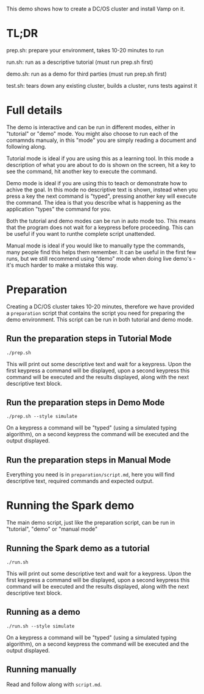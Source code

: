 This demo shows how to create a DC/OS cluster and install Vamp on it.


# TL;DR

prep.sh: prepare your environment, takes 10-20 minutes to run

run.sh: run as a descriptive tutorial (must run prep.sh first)

demo.sh: run as a demo for third parties (must run prep.sh first)

test.sh: tears down any existing cluster, builds a cluster, runs tests against it

# Full details

The demo is interactive and can be run in different modes, either in
"tutorial" or "demo" mode. You might also choose to run each of the
comamnds manualy, in this "mode" you are simply reading a document and
following along.

Tutorial mode is ideal if you are using this as a learning tool. In
this mode a description of what you are about to do is shown on the
screen, hit a key to see the command, hit another key to execute the
command.

Demo mode is ideal if you are using this to teach or demonstrate how
to achive the goal. In this mode no descriptive text is shown, instead
when you press a key the next command is "typed", pressing another key
will execute the command. The idea is that you describe what is
happening as the application "types" the command for you.

Both the tutorial and demo modes can be run in auto mode too. This
means that the program does not wait for a keypress before
proceeding. This can be useful if you want to runthe complete script
unattended.

Manual mode is ideal if you would like to manually type the commands,
many people find this helps them remember. It can be useful in the
first few runs, but we still recommend using "demo" mode when doing
live demo's - it's much harder to make a mistake this way.

# Preparation

Creating a DC/OS cluster takes 10-20 minutes, therefore we have
provided a `preparation` script that contains the script you need for
preparing the demo environment. This script can be run in both
tutorial and demo mode.

## Run the preparation steps in Tutorial Mode

```
./prep.sh
```

This will print out some descriptive text and wait for a
keypress. Upon the first keypress a command will be displayed, upon a
second keypress this command will be executed and the results
displayed, along with the next descriptive text block.

## Run the preparation steps in Demo Mode

```
./prep.sh --style simulate
```

On a keypress a command will be "typed" (using a simulated typing
algorithm), on a second keypress the command will be executed and the
output displayed.

## Run the preparation steps in Manual Mode

Everything you need is in `preparation/script.md`, here you will find
descriptive text, required commands and expected output.

# Running the Spark demo

The main demo script, just like the preparation script, can be run in
"tutorial", "demo" or "manual mode"

## Running the Spark demo as a tutorial

```
./run.sh
```

This will print out some descriptive text and wait for a
keypress. Upon the first keypress a command will be displayed, upon a
second keypress this command will be executed and the results
displayed, along with the next descriptive text block.

## Running as a demo

```
./run.sh --style simulate
```

On a keypress a command will be "typed" (using a simulated typing
algorithm), on a second keypress the command will be executed and the
output displayed.

## Running manually

Read and follow along with `script.md`.
